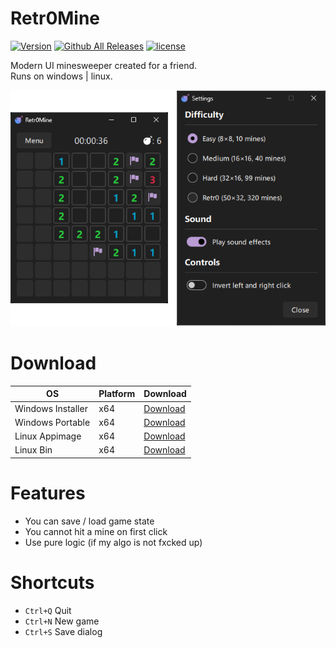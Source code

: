 # Retr0Mine

[![Version](https://img.shields.io/github/v/release/odizinne/Retr0Mine)]()
[![Github All Releases](https://img.shields.io/github/downloads/odizinne/Retr0Mine/total.svg)]()
[![license](https://img.shields.io/github/license/odizinne/Retr0Mine)]()

Modern UI minesweeper created for a friend.  
Runs on windows | linux.

![image](.assets/screenshot.png)

# Download

| OS |  Platform | Download |
|----------|----------|----------|
| Windows Installer    | x64     | [Download](https://github.com/Odizinne/Retr0Mine/releases/latest/download/Retr0Mine_Installer.exe)     |
| Windows Portable    | x64     | [Download](https://github.com/Odizinne/Retr0Mine/releases/latest/download/Retr0Mine_msvc_64.zip)     |
| Linux Appimage   | x64     | [Download](https://github.com/Odizinne/Retr0Mine/releases/latest/download/Retr0Mine-x86_64.AppImage)     |
| Linux Bin    | x64     | [Download](https://github.com/Odizinne/Retr0Mine/releases/latest/download/Retr0Mine_linux_64.zip)     |

# Features

- You can save / load game state
- You cannot hit a mine on first click
- Use pure logic (if my algo is not fxcked up)

# Shortcuts

- `Ctrl+Q` Quit
- `Ctrl+N` New game
- `Ctrl+S` Save dialog

